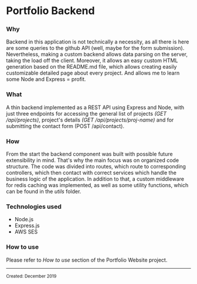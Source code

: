<html>
<body>
<h1 class="title">Portfolio Backend</h1>
<h3 class="why">Why</h3>
<p class="why">Backend in this application is not technically a necessity, as all there is here are some queries to the github API (well, maybe for the form submission). Nevertheless, making a custom backend allows data parsing on the server, taking the load off the client. Moreover, it allows an easy custom HTML generation based on the README.md file, which allows creating easily customizable detailed page about every project. And allows me to learn some Node and Express = profit.</p>
<h3 class="what">What</h3>
<p class="what">A thin backend implemented as a REST API using Express and Node, with just three endpoints for accessing the general list of projects <i>(GET /api/projects)</i>, project's details <i>(GET /api/projects/proj-name)</i> and for submitting the contact form (POST /api/contact).</p>
<h3 class="how">How</h3>
<p class="how">From the start the backend component was built with possible future extensibility in mind. That's why the main focus was on organized code structure. The code was divided into routes, which route to corresponding controllers, which then contact with correct services which handle the business logic of the application. In addition to that, a custom middleware for redis caching was implemented, as well as some utility functions, which can be found in the <i>utils</i> folder.</p>
<h3 class="technologies">Technologies used</h3>
<ul class="technologies">
  <li class="technologies" hover="Node.js">Node.js</li>
  <li class="technologies" hover="Express.js">Express.js</li>
  <li class="technologies" hover="Simple Email Service">AWS SES</li>
</ul>
<h3 class="usage">How to use</h3>
  <p class="usage">Please refer to <i>How to use</i> section of the Portfolio Website project.</p>
<hr>
<small class="created">Created: December 2019</small>
</body>
</html>
